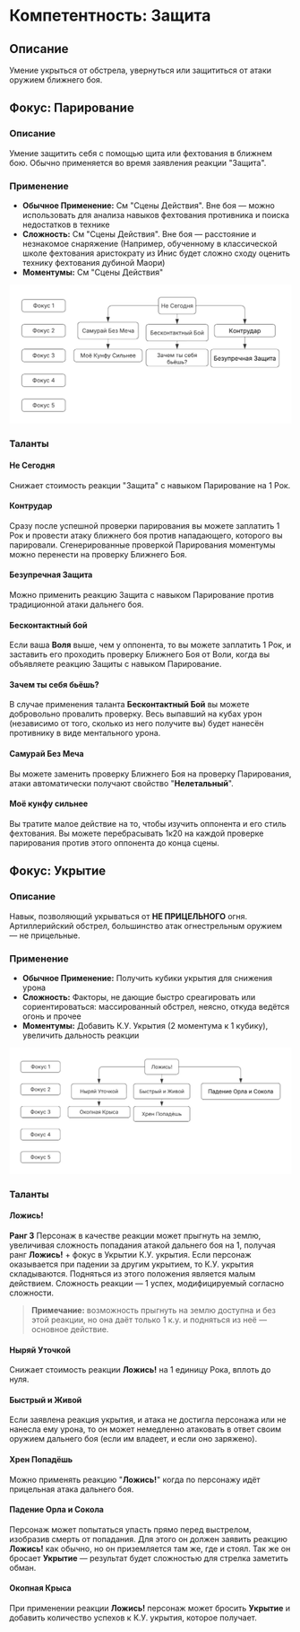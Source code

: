 # Компетентность: Защита

## Описание
Умение укрыться от обстрела, увернуться или защититься от атаки оружием ближнего боя.

## Фокус: Парирование

### Описание
Умение защитить себя с помощью щита или фехтования в ближнем бою. Обычно применяется во время заявления реакции "Защита".

### Применение
- **Обычное Применение:** См "Сцены Действия". Вне боя — можно использовать для анализа навыков фехтования противника и поиска недостатков в технике
- **Сложность:** См "Сцены Действия". Вне боя — расстояние и незнакомое снаряжение (Например, обученному в классической школе фехтования аристократу из Инис будет сложно сходу оценить технику фехтования дубиной Маори)
- **Моментумы:** См "Сцены Действия"

![Парирование](images/image15.png)

### Таланты

#### Не Сегодня
Снижает стоимость реакции "Защита" с навыком Парирование на 1 Рок.

#### Контрудар
Сразу после успешной проверки парирования вы можете заплатить 1 Рок и провести атаку ближнего боя против нападающего, которого вы парировали. Сгенерированные проверкой Парирования моментумы можно перенести на проверку Ближнего Боя.

#### Безупречная Защита
Можно применить реакцию Защита с навыком Парирование против традиционной атаки дальнего боя.

#### Бесконтактный бой
Если ваша **Воля** выше, чем у оппонента, то вы можете заплатить 1 Рок, и заставить его проходить проверку Ближнего Боя от Воли, когда вы объявляете реакцию Защиты с навыком Парирование.

#### Зачем ты себя бьёшь?
В случае применения таланта **Бесконтактный Бой** вы можете добровольно провалить проверку. Весь выпавший на кубах урон (независимо от того, сколько из него получите вы) будет нанесён противнику в виде ментального урона.

#### Самурай Без Меча
Вы можете заменить проверку Ближнего Боя на проверку Парирования, атаки автоматически получают свойство "**Нелетальный**".

#### Моё кунфу сильнее
Вы тратите малое действие на то, чтобы изучить оппонента и его стиль фехтования. Вы можете перебрасывать 1к20 на каждой проверке парирования против этого оппонента до конца сцены.

## Фокус: Укрытие

### Описание
Навык, позволяющий укрываться от **НЕ ПРИЦЕЛЬНОГО** огня. Артиллерийский обстрел, большинство атак огнестрельным оружием — не прицельные.

### Применение
- **Обычное Применение:** Получить кубики укрытия для снижения урона
- **Сложность:** Факторы, не дающие быстро среагировать или сориентироваться: массированный обстрел, неясно, откуда ведётся огонь и прочее
- **Моментумы:** Добавить К.У. Укрытия (2 моментума к 1 кубику), увеличить дальность реакции

![Укрытие](images/image16.png)

### Таланты

#### Ложись!
**Ранг 3**
Персонаж в качестве реакции может прыгнуть на землю, увеличивая сложность попадания атакой дальнего боя на 1, получая ранг **Ложись!** + фокус в Укрытии К.У. укрытия. Если персонаж оказывается при падении за другим укрытием, то К.У. укрытия складываются. Подняться из этого положения является малым действием. Сложность реакции — 1 успех, модифицируемый согласно сложности.

> **Примечание:** возможность прыгнуть на землю доступна и без этой реакции, но она даёт только 1 к.у. и подняться из неё — основное действие.

#### Ныряй Уточкой
Снижает стоимость реакции **Ложись!** на 1 единицу Рока, вплоть до нуля.

#### Быстрый и Живой
Если заявлена реакция укрытия, и атака не достигла персонажа или не нанесла ему урона, то он может немедленно атаковать в ответ своим оружием дальнего боя (если им владеет, и если оно заряжено).

#### Хрен Попадёшь
Можно применять реакцию "**Ложись!**" когда по персонажу идёт прицельная атака дальнего боя.

#### Падение Орла и Сокола
Персонаж может попытаться упасть прямо перед выстрелом, изобразив смерть от попадания. Для этого он должен заявить реакцию **Ложись!** как обычно, но он приземляется там же, где и стоял. Так же он бросает **Укрытие** — результат будет сложностью для стрелка заметить обман.

#### Окопная Крыса
При применении реакции **Ложись!** персонаж может бросить **Укрытие** и добавить количество успехов к К.У. укрытия, которое получает.
